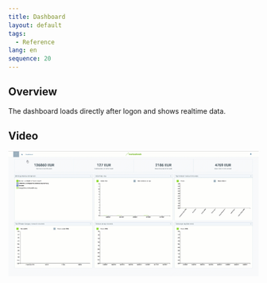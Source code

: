 ```yaml
---
title: Dashboard
layout: default
tags:
  - Reference
lang: en
sequence: 20
---
```


## Overview

The dashboard loads directly after logon and shows realtime data.

## Video

![](../DE/assets/dynamicdashboard.gif)
